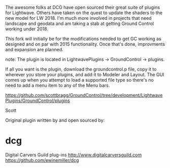 The awesome folks at DCG have open sourced their great suite of plugins for Lightwave.  Others have taken on the quest to update the shaders to the new model for LW 2018.   I'm much more involved in projects that need landscape and geodata and am taking a stab at getting  Ground Control working under 2018.   

This fork will initially be for the modifications needed to get GC working as designed and on par with 2015 functionality.  Once that's done, improvments and expansion are planned.   

note: The plugin is located in LightwavePlugins -> GroundControl -> plugins.  

If all you want is the plugin, download the groundcontrol.p file, copy it to wherever you store your plugins, and add it to Modeler and Layout.  The GUI comes up when you attempt to load a supported file type so there's no need to add a menu item to any of the Menu bars.

https://github.com/scottbragg/GroundControl/tree/development/LightwavePlugins/GroundControl/plugins


Scott


Original plugin written by and open sourced by:

# dcg
Digital Carvers Guild plug-ins
http://www.digitalcarversguild.com
https://github.com/ewinemiller/dcg
